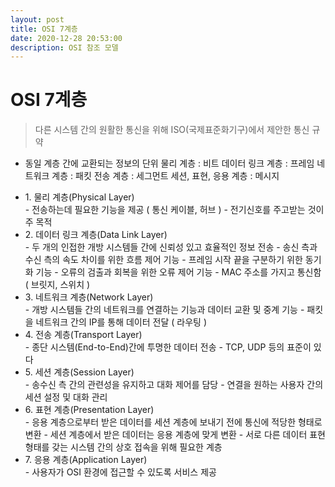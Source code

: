 ```yaml
---
layout: post
title: OSI 7계층
date: 2020-12-28 20:53:00
description: OSI 참조 모델
---
```


# OSI 7계층

<blockquote>
다른 시스템 간의 원활한 통신을 위해 ISO(국제표준화기구)에서 제안한 통신 규약
</blockquote>

- 동일 계층 간에 교환되는 정보의 단위
  물리 계층 : 비트
  데이터 링크 계층 : 프레임
  네트워크 계층 : 패킷
  전송 계층 : 세그먼트
  세션, 표현, 응용 계층 : 메시지

<ul>
    <li>1. 물리 계층(Physical Layer)</li>
	- 전송하는데 필요한 기능을 제공 ( 통신 케이블, 허브 )
	- 전기신호를 주고받는 것이 주 목적
    <li>2. 데이터 링크 계층(Data Link Layer)</li>
	- 두 개의 인접한 개방 시스템들 간에 신뢰성 있고 효율적인 정보 전송
	- 송신 측과 수신 측의 속도 차이를 위한 흐름 제어 기능
	- 프레임 시작 끝을 구분하기 위한 동기화 기능
	- 오류의 검출과 회복을 위한 오류 제어 기능
	- MAC 주소를 가지고 통신함 ( 브릿지, 스위치 )
    <li>3. 네트워크 계층(Network Layer)</li>
	- 개방 시스템들 간의 네트워크를 연결하는 기능과 데이터 교환 및 중계 기능
	- 패킷을 네트워크 간의 IP를 통해 데이터 전달 ( 라우팅 )
    <li>4. 전송 계층(Transport Layer)</li>
	- 종단 시스템(End-to-End)간에 투명한 데이터 전송 
	- TCP, UDP 등의 표준이 있다
	<li>5. 세션 계층(Session Layer)</li>
	- 송수신 측 간의 관련성을 유지하고 대화 제어를 담당
	- 연결을 원하는 사용자 간의 세션 설정 및 대화 관리
	<li>6. 표현 계층(Presentation Layer)</li>
	- 응용 계층으로부터 받은 데이터를 세션 계층에 보내기 전에 통신에 적당한 형태로 변환
	- 세션 계층에서 받은 데이터는 응용 계층에 맞게 변환
	- 서로 다른 데이터 표현 형태를 갖는 시스템 간의 상호 접속을 위해 필요한 계층
	<li>7. 응용 계층(Application Layer)</li>
	- 사용자가 OSI 환경에 접근할 수 있도록 서비스 제공

</ul>

<!-- Jean shorts raw denim Vice normcore, art party High Life PBR skateboard stumptown vinyl kitsch. Four loko meh 8-bit, tousled banh mi tilde forage Schlitz dreamcatcher twee 3 wolf moon. Chambray asymmetrical paleo salvia, sartorial umami four loko master cleanse drinking vinegar brunch. <a href="https://www.pinterest.com" target="blank">Pinterest</a> DIY authentic Schlitz, hoodie Intelligentsia butcher trust fund brunch shabby chic Kickstarter forage flexitarian. Direct trade <a href="https://en.wikipedia.org/wiki/Cold-pressed_juice" target="blank">cold-pressed</a> meggings stumptown plaid, pop-up taxidermy. Hoodie XOXO fingerstache scenester Echo Park. Plaid ugh Wes Anderson, freegan pug selvage fanny pack leggings pickled food truck DIY irony Banksy.

#### Hipster list

<ul>
	<li>brunch</li>
	<li>fixie</li>
	<li>raybans</li>
	<li>messenger bag</li>
</ul>

Hoodie Thundercats retro, tote bag 8-bit Godard craft beer gastropub. Truffaut Tumblr taxidermy, raw denim Kickstarter sartorial dreamcatcher. Quinoa chambray slow-carb salvia readymade, bicycle rights 90's yr typewriter selfies letterpress cardigan vegan.

<hr>
<br/>
Pug heirloom High Life vinyl swag, single-origin coffee four dollar toast taxidermy reprehenderit fap distillery master cleanse locavore. Est anim sapiente leggings Brooklyn ea. Thundercats locavore excepteur veniam eiusmod. Raw denim Truffaut Schlitz, migas sapiente Portland VHS twee Bushwick Marfa typewriter retro id keytar.

<blockquote>
	We do not grow absolutely, chronologically. We grow sometimes in one dimension, and not in another, unevenly. We grow partially. We are relative. We are mature in one realm, childish in another.
	—Anais Nin
</blockquote>

Fap aliqua qui, scenester pug Echo Park polaroid irony shabby chic ex cardigan church-key Odd Future accusamus. Blog stumptown sartorial squid, gastropub duis aesthetic Truffaut vero. Pinterest tilde twee, odio mumblecore jean shorts lumbersexual. -->
